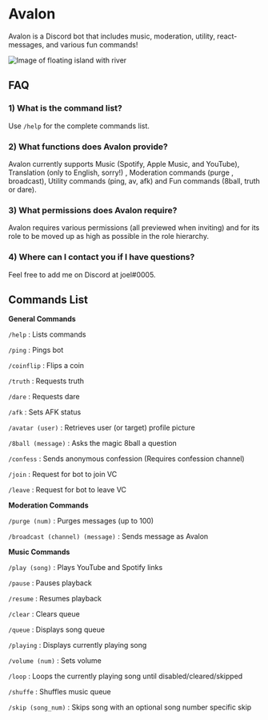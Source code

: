 # Avalon
Avalon is a Discord bot that includes music, moderation, utility, react-messages, and various fun commands! 

![Image of floating island with river](https://cdn.discordapp.com/avatars/971239438892019743/a40528ce063fc40a62d86d09bb1aa087.png?size=256)
 
 ## **FAQ**
 
 ### **1) What is the command list?**
 
   Use `/help` for the complete commands list.
    
 ### **2) What functions does Avalon provide?**
 
   Avalon currently supports Music (Spotify, Apple Music, and YouTube), Translation (only to English, sorry!) , Moderation commands (purge , broadcast), Utility commands (ping, av, afk) and Fun commands (8ball, truth or dare).

 ### **3) What permissions does Avalon require?**
 
   Avalon requires various permissions (all previewed when inviting) and for its role to be moved up as high as possible in the role hierarchy.

### **4) Where can I contact you if I have questions?**

   Feel free to add me on Discord at joel#0005.

## Commands List

**General Commands**

`/help` : Lists commands

`/ping` : Pings bot

`/coinflip` : Flips a coin

`/truth` : Requests truth

`/dare` : Requests dare

`/afk` : Sets AFK status

`/avatar (user)` : Retrieves user (or target) profile picture

`/8ball (message)` : Asks the magic 8ball a question

`/confess` : Sends anonymous confession (Requires confession channel)

`/join` : Request for bot to join VC

`/leave` : Request for bot to leave VC


**Moderation Commands**

`/purge (num)` : Purges messages (up to 100)


`/broadcast (channel) (message)` : Sends message as Avalon


**Music Commands**

`/play (song)` : Plays YouTube and Spotify links

`/pause` : Pauses playback

`/resume` : Resumes playback

`/clear` : Clears queue

`/queue` : Displays song queue

`/playing` : Displays currently playing song

`/volume (num)` : Sets volume

`/loop` : Loops the currently playing song until disabled/cleared/skipped

`/shuffe` : Shuffles music queue

`/skip (song_num)` : Skips song with an optional song number specific skip



